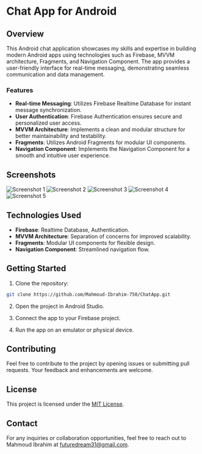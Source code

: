 # Chat App for Android

## Overview

This Android chat application showcases my skills and expertise in building modern Android apps
using technologies such as Firebase, MVVM architecture, Fragments, and Navigation Component. The app
provides a user-friendly interface for real-time messaging, demonstrating seamless communication and
data management.

### Features

- **Real-time Messaging**: Utilizes Firebase Realtime Database for instant message synchronization.
- **User Authentication**: Firebase Authentication ensures secure and personalized user access.
- **MVVM Architecture**: Implements a clean and modular structure for better maintainability and
  testability.
- **Fragments**: Utilizes Android Fragments for modular UI components.
- **Navigation Component**: Implements the Navigation Component for a smooth and intuitive user
  experience.

## Screenshots

![Screenshot 1](screenshots/screenshot_1.jpg)
![Screenshot 2](screenshots/screenshot_2.jpg)
![Screenshot 3](screenshots/screenshot_3.jpg)
![Screenshot 4](screenshots/screenshot_4.jpg)
![Screenshot 5](screenshots/screenshot_5.jpg)

## Technologies Used

- **Firebase**: Realtime Database, Authentication.
- **MVVM Architecture**: Separation of concerns for improved scalability.
- **Fragments**: Modular UI components for flexible design.
- **Navigation Component**: Streamlined navigation flow.

## Getting Started

1. Clone the repository:

```bash
git clone https://github.com/Mahmoud-Ibrahim-750/ChatApp.git
```

2. Open the project in Android Studio.

3. Connect the app to your Firebase project.

4. Run the app on an emulator or physical device.

## Contributing

Feel free to contribute to the project by opening issues or submitting pull requests. Your feedback
and enhancements are welcome.

## License

This project is licensed under the [MIT License](LICENSE).

## Contact

For any inquiries or collaboration opportunities, feel free to reach out to Mahmoud Ibrahim at
futuredream31@gmail.com.